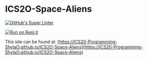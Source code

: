 # ICS2O-Space-Aliens
[![GitHub's Super Linter](https://github.com/ICS20-Programming-ShylaO/ICS2O-Space-Aliens/workflows/GitHub's%20Super%20Linter/badge.svg)](https://github.com/ICS20-Programming-ShylaO/ICS2O-Space-Aliens/actions)

[![Run on Repl.it](https://repl.it/badge/github/ICS20-Programming-ShylaO/ICS2O-Space-Aliens)](https://repl.it/github/ICS20-Programming-ShylaO/ICS2O-Space-Aliens)

This site can be found at: [https://ICS20-Programming-ShylaO.github.io/ICS2O-Space-Aliens](https://ICS20-Programming-ShylaO.github.io/ICS2O-Space-Aliens)